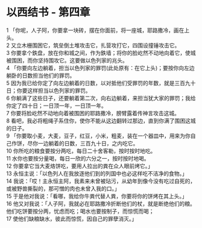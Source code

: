 # 以西结书 - 第四章
  
 1 「你呢，人子阿，你要拿一块砖，摆在你面前，将一座城，耶路撒冷，画在上头。  
 2 又立木栅围困它，筑垒倒土堆攻击它，扎营攻打它，四围设撞锤攻击它。  
 3 你要拿个鉄盘，放在你和城之间，作为鉄墙；将你的脸屹然不动地向着它，使城被围困，而你坚持围攻它。这要做以色列家的兆头。  
 4 「你要向左边躺着，担当以色列家的罪罚(此处原有：在它上头)；要按你向左边躺卧的日数担当他们的罪罚。  
 5 因为我已给你定了向左边躺着的日数，以对抵他们受罪罚的年数，就是三百九十日；你要这样担当以色列家的罪罚。  
 6 你躺满了这些日子，还要躺着第二次，向右边躺着，来担当犹大家的罪罚；我给你定了四十日；一日顶一年，一日顶一年。  
 7 你要将脸屹然不动地向着被围困的耶路撒冷，膀臂露着传神言攻击这城。  
 8 看吧，我必将粗绳子系住你，使你不能从这边翻转过那边，直到你满了围困这城的日子。  
 9 「你要取小麦，大麦，豆子，红豆，小米，粗麦，装在一个器皿中，用来为你自己作饼，尽你一边躺着的日数，三百九十日，之内吃它。  
 10 你所吃的粮食要按分两吃，每日二十舍客勒，按时按时地吃。  
 11 水你也要按分量喝，每日一欣的六分之一，按时按时地喝。  
 12 你要拿它当大麦烙饼吃，要用人拉出的粪在众人眼前烤它。」  
 13 永恒主说：「以色列人在我放逐他们到的列国中也必这样吃不洁净的食物。」  
 14 我说：「哎！主永恒主阿，我素来未曾被玷污，从幼年到像今没有吃过自死的，或被野兽撕裂的，那可憎的肉也未曾入我的口。」  
 15 于是他对我说：「看哪，我给你牛粪代替人粪，你要将你的饼烤在其上头。」  
 16 他又对我说：「人子阿，我就必在耶路撒冷折断他们的杖，就是断绝他们的粮。他们吃饼要按分两，忧虑而吃；喝水也要按制子，而惊慌而喝；  
 17 使他们缺粮缺水，彼此而惊慌，因自己的罪孽消灭。」